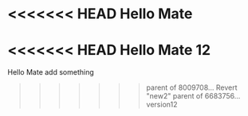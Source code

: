 <<<<<<< HEAD
Hello Mate
=======
<<<<<<< HEAD
Hello Mate 12
=======
Hello Mate add something
>>>>>>> parent of 8009708... Revert "new2"
>>>>>>> parent of 6683756... version12
